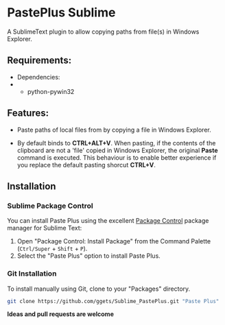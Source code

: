 # PastePlus Sublime

  A SublimeText plugin to allow copying paths from file(s) in Windows Explorer.


## Requirements:

* Dependencies:
* * python-pywin32

## Features:
* Paste paths of local files from by copying a file in Windows Explorer.

* By default binds to **CTRL+ALT+V**. When pasting, if the contents of the clipboard are not a 'file' copied in Windows Explorer, the original **Paste** command is executed. This behaviour is to enable better experience if you replace the default pasting shorcut **CTRL+V**.

## Installation

### Sublime Package Control

You can install Paste Plus using the excellent [Package Control][] package manager for Sublime Text:

1. Open "Package Control: Install Package" from the Command Palette (`Ctrl/Super` + `Shift` + `P`).
2. Select the "Paste Plus" option to install Paste Plus.

[Package Control]: http://wbond.net/sublime_packages/package_control

### Git Installation

To install manually using Git, clone to your "Packages" directory.

```bash
git clone https://github.com/ggets/Sublime_PastePlus.git "Paste Plus"
```


**Ideas and pull requests are welcome**

